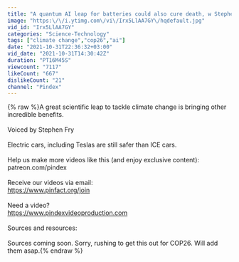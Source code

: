 ```yaml
---
title: "A quantum AI leap for batteries could also cure death, w Stephen Fry. COP26 & Tesla."
image: "https:\/\/i.ytimg.com\/vi\/Irx5LlAA7GY\/hqdefault.jpg"
vid_id: "Irx5LlAA7GY"
categories: "Science-Technology"
tags: ["climate change","cop26","ai"]
date: "2021-10-31T22:36:32+03:00"
vid_date: "2021-10-31T14:30:42Z"
duration: "PT16M45S"
viewcount: "7117"
likeCount: "667"
dislikeCount: "21"
channel: "Pindex"
---
```

{% raw %}A great scientific leap to tackle climate change is bringing other incredible benefits.<br /><br />Voiced by Stephen Fry<br /><br />Electric cars, including Teslas are still safer than ICE cars.<br /><br />Help us make more videos like this (and enjoy exclusive content):<br />patreon.com/pindex<br /><br />Receive our videos via email:<br /><a rel="nofollow" target="blank" href="https://www.pinfact.org/join">https://www.pinfact.org/join</a><br /><br />Need a video?<br /><a rel="nofollow" target="blank" href="https://www.pindexvideoproduction.com">https://www.pindexvideoproduction.com</a><br /><br />Sources and resources:<br /><br />Sources coming soon. Sorry, rushing to get this out for COP26. Will add them asap.{% endraw %}
